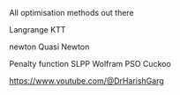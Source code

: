 All optimisation methods out there


Langrange
KTT

newton 
Quasi Newton

Penalty function
SLPP
Wolfram 
PSO
Cuckoo

https://www.youtube.com/@DrHarishGarg
